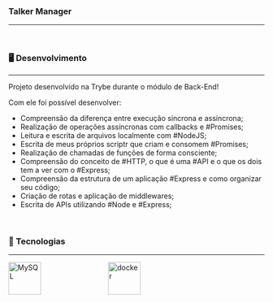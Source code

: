 <h3>Talker Manager</h3>

------------

</br>
<h3>🖥️ Desenvolvimento</h3>

------------

<p>Projeto desenvolvido na <a hrefo=https://www.betrybe.com>Trybe</a> durante o módulo de Back-End!</p>
<p>Com ele foi possível desenvolver:
  <ul>
    <li>Compreensão da diferença entre execução síncrona e assíncrona;</li>
    <li>Realização de operações assíncronas com callbacks e #Promises;</li>
    <li>Leitura e escrita de arquivos localmente com #NodeJS;</li>
    <li>Escrita de meus próprios scriptr que criam e consomem #Promises;</li>
    <li>Realização de chamadas de funções de forma consciente;</li>
    <li>Compreensão do conceito de #HTTP, o que é uma #API e o que os dois tem a ver com o #Express;</li>
    <li>Compreensão da estrutura de um aplicação #Express e como organizar seu código;</li>
    <li>Criação de rotas e aplicação de middlewares;</li>
    <li>Escrita de APIs utilizando #Node e #Express;</li>
  </ul>
</p>

</br>
<h3>🦾 Tecnologias</h3>

------------

<div style="display: flex; align-items: center; justify-content: space-between; width: 260px">
<img src="https://cdn3.emoji.gg/emojis/3046_MySQL.png" width="64px" alt="MySQL">
<img src=https://external-content.duckduckgo.com/iu/?u=https%3A%2F%2Ftse2.mm.bing.net%2Fth%3Fid%3DOIP.39On_K_Tb95XStMK9aMx6wAAAA%26pid%3DApi&f=1&ipt=b76af1419cb1b50b7769b90ef64948596bcbc3cc3ebb150ec3aaaffe48aa03de&ipo=images style="width: 64px" alt="docker"/>
</div>

